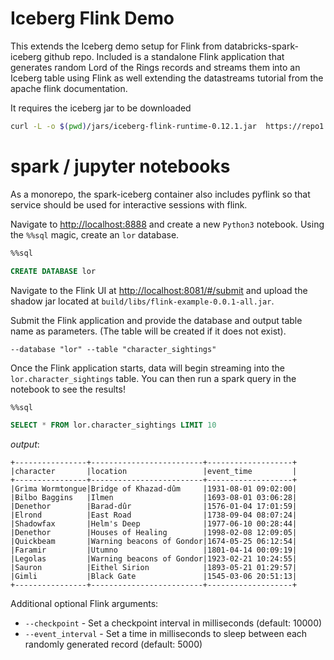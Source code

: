 <!--
FROM apache flink github
NOT READY FOR USE
-->

# Iceberg Flink Demo

This extends the Iceberg demo setup for Flink from databricks-spark-iceberg github repo. Included is a standalone Flink application that generates random Lord of the Rings records and streams them into an Iceberg table using Flink as well extending the datastreams tutorial from the apache flink documentation.

It requires the iceberg jar to be downloaded

```sh
curl -L -o $(pwd)/jars/iceberg-flink-runtime-0.12.1.jar  https://repo1.maven.org/maven2/org/apache/iceberg/iceberg-flink-runtime/0.12.1/iceberg-flink-runtime-0.12.1.jar
```

# spark / jupyter notebooks

As a monorepo, the spark-iceberg container also includes pyflink so that service should be used for interactive sessions with flink.

Navigate to [http://localhost:8888](http://localhost:8888) and create a new `Python3` notebook. Using the `%%sql` magic, create an `lor` database.

```sql
%%sql

CREATE DATABASE lor
```

Navigate to the Flink UI at [http://localhost:8081/#/submit](http://localhost:8081/#/submit) and upload the shadow jar located at `build/libs/flink-example-0.0.1-all.jar`.

Submit the Flink application and provide the database and output table name as parameters. (The table will be created if it does not exist).

```
--database "lor" --table "character_sightings"
```

Once the Flink application starts, data will begin streaming into the `lor.character_sightings` table. You can then run a spark query in the notebook to see the results!

```sql
%%sql

SELECT * FROM lor.character_sightings LIMIT 10
```

_output_:

```
+----------------+-------------------------+-------------------+
|character       |location                 |event_time         |
+----------------+-------------------------+-------------------+
|Grìma Wormtongue|Bridge of Khazad-dûm     |1931-08-01 09:02:00|
|Bilbo Baggins   |Ilmen                    |1693-08-01 03:06:28|
|Denethor        |Barad-dûr                |1576-01-04 17:01:59|
|Elrond          |East Road                |1738-09-04 08:07:24|
|Shadowfax       |Helm's Deep              |1977-06-10 00:28:44|
|Denethor        |Houses of Healing        |1998-02-08 12:09:05|
|Quickbeam       |Warning beacons of Gondor|1674-05-25 06:12:54|
|Faramir         |Utumno                   |1801-04-14 00:09:19|
|Legolas         |Warning beacons of Gondor|1923-02-21 10:24:55|
|Sauron          |Eithel Sirion            |1893-05-21 01:29:57|
|Gimli           |Black Gate               |1545-03-06 20:51:13|
+----------------+-------------------------+-------------------+
```

Additional optional Flink arguments:

- `--checkpoint` - Set a checkpoint interval in milliseconds (default: 10000)
- `--event_interval` - Set a time in milliseconds to sleep between each randomly generated record (default: 5000)
